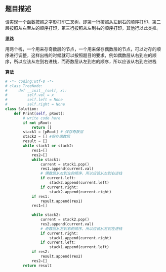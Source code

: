 ##  题目描述

请实现一个函数按照之字形打印二叉树，即第一行按照从左到右的顺序打印，第二层按照从右至左的顺序打印，第三行按照从左到右的顺序打印，其他行以此类推。



**思路**

用两个栈，一个用来存奇数层的节点，一个用来保存偶数层的节点，可以对存的顺序进行调整，这样出栈的时候就可以按照题目的要求，例如偶数层从右到左的顺序，所以应该从左到右进栈，而奇数层从左到右的顺序，所以应该从右到左进栈



**算法**

```python
# -*- coding:utf-8 -*-
# class TreeNode:
#     def __init__(self, x):
#         self.val = x
#         self.left = None
#         self.right = None
class Solution:
    def Print(self, pRoot):
        # write code here
        if not pRoot:
            return []
        stack1 = [pRoot] # 保存奇数层
        stack2 = [] #保存偶数层
        result = []
        while stack1 or stack2:
            res1=[]
            res2=[]
            while stack1:
                current = stack1.pop()
                res1.append(current.val)
                # 偶数层从右到左的顺序，所以应该从左到右进栈
                if current.left:
                    stack2.append(current.left)
                if current.right:
                    stack2.append(current.right)
            if res1:
                result.append(res1)
            res1=[]
                    
            while stack2:
                current = stack2.pop()
                res2.append(current.val)
                # 奇数层从左到右的顺序，所以应该从右到左进栈
                if current.right:
                    stack1.append(current.right)
                if current.left:
                    stack1.append(current.left)
            if res2:
                result.append(res2)
            res2=[]
        return result
```




